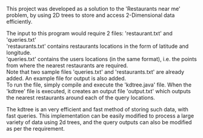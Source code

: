This project was developed as a solution to the 'Restaurants near me' problem, by using 2D trees to store and access 2-Dimensional data efficiently.

The input to this program would require 2 files: 'restaurant.txt' and 'queries.txt'\
'restaurants.txt' contains restaurants locations in the form of latitude and longitude.\
'queries.txt' contains the users locations (in the same format), i.e. the points from where the nearest restaurants are required.\
Note that two sample files 'queries.txt' and 'restaurants.txt' are already added. An example file for output is also added.\
To run the file, simply compile and execute the 'kdtree.java' file.
When the 'kdtree' file is executed, it creates an output file 'output.txt' which outputs the nearest restaurants around each of the query locations.

The kdtree is an very efficient and fast method of storing such data, with fast queries.
This implementation can be easily modified to process a large variety of data using 2d trees, and the query outputs can also be modified as per the requirement.
